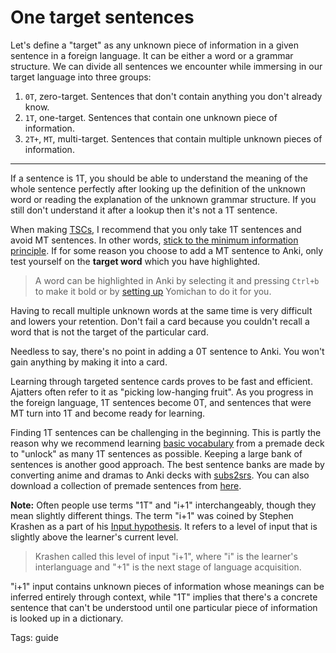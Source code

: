 # One target sentences

Let's define a "target" as any unknown piece of information
in a given sentence in a foreign language.
It can be either a word or a grammar structure.
We can divide all sentences we encounter while immersing in our target language into three groups:

1) `0T`, zero-target.
Sentences that don't contain anything you don't already know.
1) `1T`, one-target.
Sentences that contain one unknown piece of information.
1) `2T+`, `MT`, multi-target.
Sentences that contain multiple unknown pieces of information.

****

If a sentence is 1T,
you should be able to understand the meaning of the whole sentence perfectly
after looking up the definition of the unknown word
or reading the explanation of the unknown grammar structure.
If you still don't understand it after a lookup then it's not a 1T sentence.

When making
[TSCs](discussing-various-card-templates.html#targeted-sentence-cards-or-mpvacious-cards),
I recommend that you only take 1T sentences and avoid MT sentences.
In other words,
[stick to the minimum information principle](https://www.supermemo.com/en/archives1990-2015/articles/20rules).
If for some reason you choose to add a MT sentence to Anki,
only test yourself on the **target word** which you have highlighted.

> A word can be highlighted in Anki by selecting it and pressing `Ctrl+b` to make it bold
> or by [setting up](setting-up-yomichan.html#settings-overview) Yomichan to do it for you.

Having to recall multiple unknown words at the same time is very difficult
and lowers your retention.
Don't fail a card because you couldn't recall a word
that is not the target of the particular card.

Needless to say,
there's no point in adding a 0T sentence to Anki.
You won't gain anything by making it into a card.

Learning through targeted sentence cards proves to be fast and efficient.
Ajatters often refer to it as "picking low-hanging fruit".  As you progress in the foreign language,
1T sentences become 0T,
and sentences that were MT turn into 1T and become ready for learning.

Finding 1T sentences can be challenging in the beginning.
This is partly the reason why we recommend learning
[basic vocabulary](basic-vocabulary.html)
from a premade deck
to "unlock" as many 1T sentences as possible.
Keeping a large bank of sentences is another good approach.
The best sentence banks are made by converting anime and dramas to Anki decks with
[subs2srs](https://aur.archlinux.org/packages/subs2srs/).
You can also download a collection of premade sentences from
[here](ankidrone-sentence-pack.html).

**Note:** Often people use terms "1T" and "i+1" interchangeably,
though they mean slightly different things.
The term "i+1" was coined by Stephen Krashen
as a part of his
[Input hypothesis](https://en.wikipedia.org/wiki/Input_hypothesis).
It refers to a level of input that is slightly above the learner's current level.

> Krashen called this level of input "i+1",
> where "i" is the learner's interlanguage
> and "+1" is the next stage of language acquisition.

"i+1" input contains unknown pieces of information
whose meanings can be inferred entirely through context,
while "1T" implies that there's a concrete sentence that can't be understood
until one particular piece of information is looked up in a dictionary.

Tags: guide
